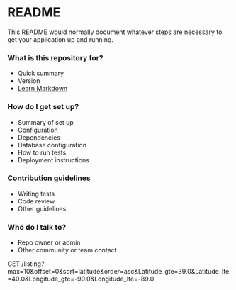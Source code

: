 # README #

This README would normally document whatever steps are necessary to get your application up and running.

### What is this repository for? ###

* Quick summary
* Version
* [Learn Markdown](https://bitbucket.org/tutorials/markdowndemo)

### How do I get set up? ###

* Summary of set up
* Configuration
* Dependencies
* Database configuration
* How to run tests
* Deployment instructions

### Contribution guidelines ###

* Writing tests
* Code review
* Other guidelines

### Who do I talk to? ###

* Repo owner or admin
* Other community or team contact

GET /listing?max=10&offset=0&sort=latitude&order=asc&Latitude_gte=39.0&Latitude_lte=40.0&Longitude_gte=-90.0&Longitude_lte=-89.0
